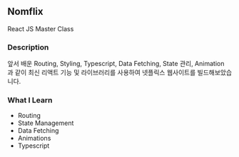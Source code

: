 ## Nomflix
React JS Master Class

### Description
앞서 배운 Routing, Styling, Typescript, Data Fetching, State 관리, Animation  
과 같이 최신 리액트 기능 및 라이브러리를 사용하여 넷플릭스 웹사이트를 빌드해보았습니다.  

### What I Learn 
* Routing
* State Management
* Data Fetching
* Animations
* Typescript


